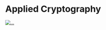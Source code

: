 #                                                     Applied Cryptography
<a href="https://readme-typing-svg.demolab.com?font=Josefin+Sans&size=40&color=00BC00&background=000000&center=true&vCenter=true&multiline=true&width=950&height=600&lines=01001110+01101001+01101000;+01101001+01101100+00100000;+01101000+01101001+01100011;+00101110+00100000+01001101;+01101111+01110010;+01101111+01101110"><img src="https://readme-typing-svg.demolab.com?font=Josefin+Sans&size=40&duration=3000&pause=500&color=360672&background=263F6800&center=true&vCenter=true&repeat=true&width=500&lines=Des+RSA+Encryption+irc+chat;pqjio+hkk.+oouop+:+cicada" alt="..." /></a>
